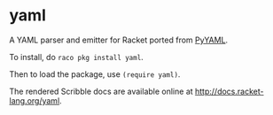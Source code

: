 yaml
====

A YAML parser and emitter for Racket ported from [PyYAML](http://pyyaml.org). 

To install, do `raco pkg install yaml`.

Then to load the package, use `(require yaml)`.

The rendered Scribble docs are available online at http://docs.racket-lang.org/yaml.
